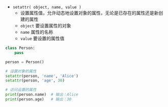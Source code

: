 - `setattr( object, name, value )`
	- 设置属性值，允许动态地设置对象的属性，无论是已存在的属性还是新创建的属性
	- `object` 要设置属性的对象
	- `name` 属性的名称
	- `value` 要设置的属性值
```python
class Person:
    pass

person = Person()

# 设置对象的属性
setattr(person, 'name', 'Alice')
setattr(person, 'age', 30)

# 访问设置的属性
print(person.name)  # 输出：Alice
print(person.age)   # 输出：30

```